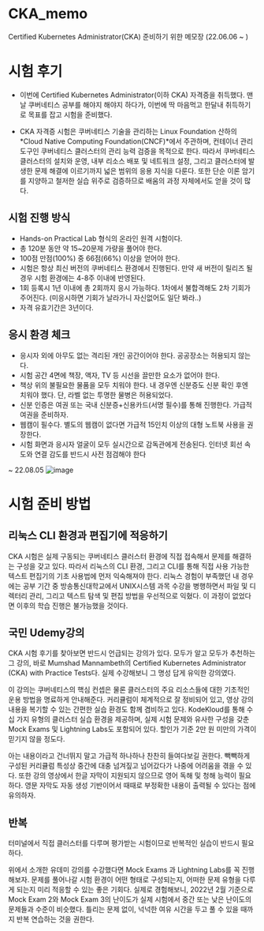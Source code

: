 # CKA_memo

Certified Kubernetes Administrator(CKA) 준비하기 위한 메모장 (22.06.06 ~ )


# 시험 후기
- 이번에 Certified Kubernetes Administrator(이하 CKA) 자격증을 취득했다. 맨날 쿠버네티스 공부를 해야지 해야지 하다가, 이번에 딱 마음먹고 한달내 취득하기로 목표를 잡고 시험을 준비했다. 

- CKA 자격증 시험은 쿠버네티스 기술을 관리하는 Linux Foundation 산하의 *Cloud Native Computing Foundation(CNCF)*에서 주관하며, 컨테이너 관리 도구인 쿠버네티스 클러스터의 관리 능력 검증을 목적으로 한다. 따라서 쿠버네티스 클러스터의 설치와 운영, 내부 리소스 배포 및 네트워크 설정, 그리고 클러스터에 발생한 문제 해결에 이르기까지 넓은 범위의 응용 지식을 다룬다. 또한 단순 이론 암기를 지양하고 철저한 실습 위주로 검증하므로 배움의 과정 자체에서도 얻을 것이 많다.


## 시험 진행 방식
- Hands-on Practical Lab 형식의 온라인 원격 시험이다.
- 총 120분 동안 약 15~20문제 가량을 풀어야 한다.
- 100점 만점(100%) 중 66점(66%) 이상을 얻어야 한다.
- 시험은 항상 최신 버전의 쿠버네티스 환경에서 진행된다. 만약 새 버전이 릴리즈 될 경우 시험 환경에는 4-8주 이내에 반영된다.
- 1회 등록시 1년 이내에 총 2회까지 응시 가능하다. 1차에서 불합격해도 2차 기회가 주어진다. (미응시하면 기회가 날라가니 자신없어도 일단 봐라..)
- 자격 유효기간은 3년이다.


## 응시 환경 체크
- 응시자 외에 아무도 없는 격리된 개인 공간이어야 한다. 공공장소는 허용되지 않는다.
- 시험 공간 4면에 책장, 액자, TV 등 시선을 끌만한 요소가 없어야 한다.
- 책상 위의 불필요한 물품을 모두 치워야 한다. 내 경우엔 신분증도 신분 확인 후엔 치워야 했다. 단, 라벨 없는 투명한 물병은 허용되었다.
- 신분 인증은 여권 또는 국내 신분증+신용카드(서명 필수)를 통해 진행한다. 가급적 여권을 준비하자.
- 웹캠이 필수다. 별도의 웹캠이 없다면 가급적 15인치 이상의 대형 노트북 사용을 권장한다.
- 시험 화면과 응시자 얼굴이 모두 실시간으로 감독관에게 전송된다. 인터넷 회선 속도와 연결 감도를 반드시 사전 점검해야 한다


~ 22.08.05
![image](https://user-images.githubusercontent.com/70564639/183235050-37ef474a-bd1e-472f-8baf-a0e6172cebcd.png)

# 시험 준비 방법
## 리눅스 CLI 환경과 편집기에 적응하기
CKA 시험은 실제 구동되는 쿠버네티스 클러스터 환경에 직접 접속해서 문제를 해결하는 구성을 갖고 있다. 따라서 리눅스의 CLI 환경, 그리고 CLI를 통해 직접 사용 가능한 텍스트 편집기의 기초 사용법에 먼저 익숙해져야 한다. 리눅스 경험이 부족했던 내 경우에는 공부 기간 중 방송통신대학교에서 UNIX시스템 과목 수강을 병행하면서 파일 및 디렉터리 관리, 그리고 텍스트 탐색 및 편집 방법을 우선적으로 익혔다. 이 과정이 없었다면 이후의 학습 진행은 불가능했을 것이다.

## 국민 Udemy강의
CKA 시험 후기를 찾아보면 반드시 언급되는 강의가 있다. 모두가 알고 모두가 추천하는 그 강의, 바로 Mumshad Mannambeth의 Certified Kubernetes Administrator (CKA) with Practice Tests다. 실제 수강해보니 그 명성 답게 유익한 강의였다.

이 강의는 쿠버네티스의 핵심 컨셉은 물론 클러스터의 주요 리소스들에 대한 기초적인 운용 방법을 명료하게 안내해준다. 커리큘럼이 체계적으로 잘 정비되어 있고, 영상 강의 내용을 복기할 수 있는 간편한 실습 환경도 함께 겸비하고 있다. KodeKloud를 통해 수십 가지 유형의 클러스터 실습 환경을 제공하며, 실제 시험 문제와 유사한 구성을 갖춘 Mock Exams 및 Lightning Labs도 포함되어 있다. 할인가 기준 2만 원 미만의 가격이 믿기지 않을 정도다.

아는 내용이라고 건너뛰지 말고 가급적 하나하나 찬찬히 들여다보길 권한다. 빽빽하게 구성된 커리큘럼 특성상 중간에 대충 넘겨짚고 넘어갔다가 나중에 어려움을 겪을 수 있다. 또한 강의 영상에서 한글 자막이 지원되지 않으므로 영어 독해 및 청해 능력이 필요하다. 영문 자막도 자동 생성 기반이어서 때때로 부정확한 내용이 출력될 수 있다는 점에 유의하자.

## 반복
터미널에서 직접 클러스터를 다루며 평가받는 시험이므로 반복적인 실습이 반드시 필요하다.

위에서 소개한 유데미 강의를 수강했다면 Mock Exams 과 Lightning Labs를 꼭 진행해보자. 문제를 풀어나갈 시험 환경이 어떤 형태로 구성되는지, 어떠한 문제 유형을 다루게 되는지 미리 적응할 수 있는 좋은 기회다. 실제로 경험해보니, 2022년 2월 기준으로 Mock Exam 2와 Mock Exam 3의 난이도가 실제 시험에서 중간 또는 낮은 난이도의 문제들과 수준이 비슷했다. 틀리는 문제 없이, 넉넉한 여유 시간을 두고 풀 수 있을 때까지 반복 연습하는 것을 권한다. 
